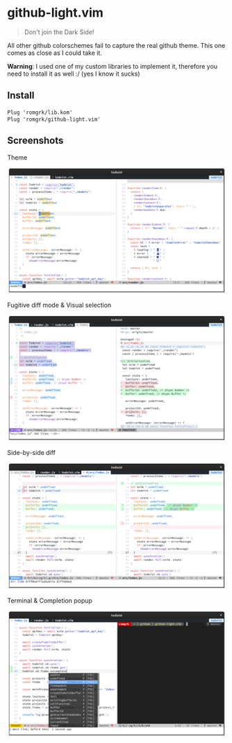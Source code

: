 
# github-light.vim

> Don't join the Dark Side!

All other github colorschemes fail to capture the real github theme. This one
comes as close as I could take it.

**Warning**: I used one of my custom libraries to implement it, therefore you
need to install it as well :/ (yes I know it sucks)

## Install

```vim
Plug 'romgrk/lib.kom'
Plug 'romgrk/github-light.vim'
```

## Screenshots

Theme

![theme-and-search](./static/theme-and-search.png)

Fugitive diff mode & Visual selection

![theme-diff-and-visual](./static/theme-diff-and-visual.png)

Side-by-side diff

![theme-diff](./static/theme-diff.png)

Terminal & Completion popup

![theme-terminal-and-completion](./static/theme-terminal-and-completion.png)
